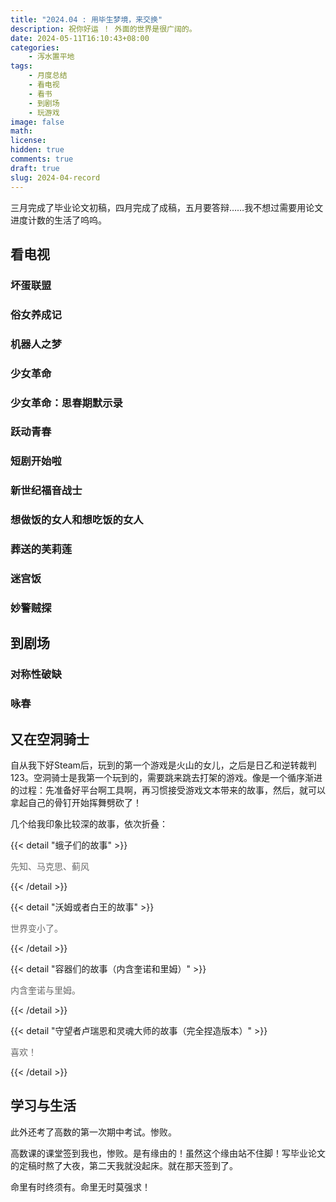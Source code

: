 ```yaml
---
title: "2024.04 : 用毕生梦境，来交换"
description: 祝你好运 ！ 外面的世界是很广阔的。
date: 2024-05-11T16:10:43+08:00
categories:
    - 泻水置平地
tags:
    - 月度总结
    - 看电视
    - 看书
    - 到剧场
    - 玩游戏
image: false
math: 
license: 
hidden: true
comments: true
draft: true
slug: 2024-04-record
---
```




三月完成了毕业论文初稿，四月完成了成稿，五月要答辩……我不想过需要用论文进度计数的生活了呜呜。



## 看电视



### 坏蛋联盟

### 俗女养成记

### 机器人之梦

### 少女革命

### 少女革命：思春期默示录

### 跃动青春

### 短剧开始啦

### 新世纪福音战士

### 想做饭的女人和想吃饭的女人

### 葬送的芙莉莲

### 迷宫饭

### 妙警贼探

## 到剧场

### 对称性破缺

### 咏春

## 又在空洞骑士

自从我下好Steam后，玩到的第一个游戏是火山的女儿，之后是日乙和逆转裁判123。空洞骑士是我第一个玩到的，需要跳来跳去打架的游戏。像是一个循序渐进的过程：先准备好平台啊工具啊，再习惯接受游戏文本带来的故事，然后，就可以拿起自己的骨钉开始挥舞劈砍了！



几个给我印象比较深的故事，依次折叠：

{{< detail "蛾子们的故事" >}}

<font color="#696969">

先知、马克思、蓟风

</font>

{{< /detail >}}

{{< detail "沃姆或者白王的故事" >}}

<font color="#696969">

世界变小了。

</font>

{{< /detail >}}

{{< detail "容器们的故事（内含奎诺和里姆）" >}}

<font color="#696969">

内含奎诺与里姆。

</font>

{{< /detail >}}

{{< detail "守望者卢瑞恩和灵魂大师的故事（完全捏造版本）" >}}

<font color="#696969">

喜欢！

</font>

{{< /detail >}}

## 学习与生活

此外还考了高数的第一次期中考试。惨败。

高数课的课堂签到我也，惨败。是有缘由的！虽然这个缘由站不住脚！写毕业论文的定稿时熬了大夜，第二天我就没起床。就在那天签到了。

命里有时终须有。命里无时莫强求！